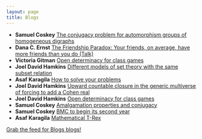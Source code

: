```yaml
---
layout: page
title: Blogs
---
```


* **Samuel Coskey** [The conjugacy problem for automorphism groups of homogeneous digraphs](http://boolesrings.org/scoskey/conjugacy2/)
* **Dana C. Ernst** [The Friendship Paradox: Your friends, on average, have more friends than you do (Talk)](http://dcernst.github.io/friendship-paradox/)
* **Victoria Gitman** [Open determinacy for class games](http://boolesrings.org/victoriagitman/2015/09/10/open-determinacy-for-class-games/)
* **Joel David Hamkins** [Different models of set theory with the same subset relation](http://jdh.hamkins.org/different-models-of-set-theory-with-the-same-subset-relation/)
* **Asaf Karagila** [How to solve your problems](http://boolesrings.org/asafk/2015/how-to-solve-your-problems/)
* **Joel David Hamkins** [Upward countable closure in the generic multiverse of forcing to add a Cohen real](http://jdh.hamkins.org/upward-countable-closure-in-the-generic-multiverse-of-forcing-to-add-a-cohen-real/)
* **Joel David Hamkins** [Open determinacy for class games](http://jdh.hamkins.org/open-determinacy-for-class-games/)
* **Samuel Coskey** [Amalgamation properties and conjugacy](http://boolesrings.org/scoskey/amalgamation-properties-and-conjugacy/)
* **Samuel Coskey** [BMC to begin its second year](http://boolesrings.org/scoskey/bmc-to-begin-its-second-year/)
* **Asaf Karagila** [Mathematical T-Rex](http://boolesrings.org/asafk/2015/mathematical-t-rex/)

[Grab the feed for Blogs blogs!](Blogs.xml)
